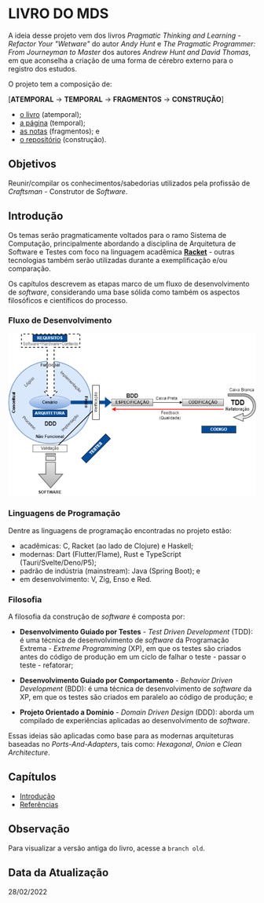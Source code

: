 # LIVRO DO MDS

A ideia desse projeto vem dos livros _Pragmatic Thinking and Learning - Refactor Your "Wetware"_ do autor _Andy Hunt_ e _The Pragmatic Programmer: From Journeyman to Master_ dos autores _Andrew Hunt and David Thomas_, em que aconselha a criação de uma forma de cérebro externo para o registro dos estudos.

O projeto tem a composição de:

[**ATEMPORAL** -> **TEMPORAL** -> **FRAGMENTOS** -> **CONSTRUÇÃO**]

- [o livro](https://github.com/mdssjc/mds/ "o livro") (atemporal);
- [a página](https://marcelo-mds.dev/ "a página") (temporal);
- [as notas](https://github.com/mdssjc/mds-notes/ "as notas") (fragmentos); e
- [o repositório](https://github.com/mdssjc/ "o repositório") (construção).

## Objetivos

Reunir/compilar os conhecimentos/sabedorias utilizados pela profissão de _Craftsman_ - Construtor de _Software_.

## Introdução

Os temas serão pragmaticamente voltados para o ramo Sistema de Computação, principalmente abordando a disciplina de Arquitetura de Software e Testes com foco na linguagem acadêmica **[Racket](https://racket-lang.org/ "Racket")** - outras tecnologias também serão utilizadas durante a exemplificação e/ou comparação.

Os capítulos descrevem as etapas marco de um fluxo de desenvolvimento de _software_, considerando uma base sólida como também os aspectos filosóficos e científicos do processo.

### Fluxo de Desenvolvimento

![Fluxo de Desenvolvimento](./assets/introduction-development-flow.png "Fluxo de Desenvolvimento")

### Linguagens de Programação

Dentre as linguagens de programação encontradas no projeto estão:

- acadêmicas: C, Racket (ao lado de Clojure) e Haskell;
- modernas: Dart (Flutter/Flame), Rust e TypeScript (Tauri/Svelte/Deno/P5);
- padrão de indústria (mainstream): Java (Spring Boot); e
- em desenvolvimento: V, Zig, Enso e Red.

### Filosofia

A filosofia da construção de _software_ é composta por:

- **Desenvolvimento Guiado por Testes** - _Test Driven Development_ (TDD): é uma técnica de desenvolvimento de _software_ da Programação Extrema - _Extreme Programming_ (XP), em que os testes são criados antes do código de produção em um ciclo de falhar o teste - passar o teste - refatorar;

- **Desenvolvimento Guiado por Comportamento** - _Behavior Driven Development_ (BDD): é uma técnica de desenvolvimento de _software_ da XP, em que os testes são criados em paralelo ao código de produção; e

- **Projeto Orientado a Domínio** - _Domain Driven Design_ (DDD): aborda um compilado de experiências aplicadas ao desenvolvimento de _software_.

Essas ideias são aplicadas como base para as modernas arquiteturas baseadas no _Ports-And-Adapters_, tais como: _Hexagonal_, _Onion_ e _Clean Architecture_.

## Capítulos

- [Introdução](readme.md "Introdução")
- [Referências](references.md "Referências")

## Observação

Para visualizar a versão antiga do livro, acesse a `branch old`.

## Data da Atualização

28/02/2022
